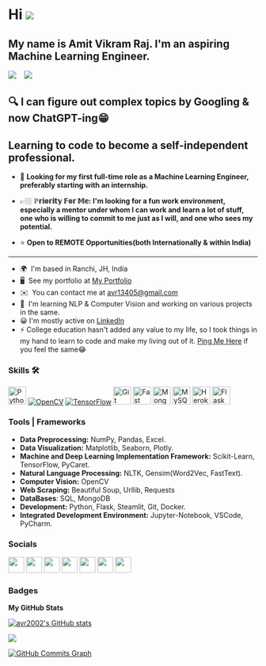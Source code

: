 # Hi ![](https://user-images.githubusercontent.com/18350557/176309783-0785949b-9127-417c-8b55-ab5a4333674e.gif)


<div align='left'>
  <h2>My name is Amit Vikram Raj. I'm an aspiring Machine Learning Engineer.</h2>
</div>

**![](https://komarev.com/ghpvc/?username=avr2002&label=PROFILE+VIEWS)** &nbsp;&nbsp; <a href="https://www.github.com/avr2002" target="_blank" rel="noreferrer"><img
src="https://img.shields.io/github/followers/avr2002?logo=github&style=for-the-badge&color=f97316&labelColor=000000" /></a>


## 🔍 I can figure out complex topics by Googling & now ChatGPT-ing😁

## **Learning to code to become a self-independent professional.**

* 👀 **Looking for my first full-time role as a Machine Learning Engineer, preferably starting with an internship.**

* 👉🏼 **ℙ𝕣𝕚𝕠𝕣𝕚𝕥𝕪 𝔽𝕠𝕣 𝕄𝕖: I'm looking for a fun work environment, especially a mentor under whom I can work and learn a lot of stuff, one who is willing to commit to me just as I will, and one who sees my potential.**

* ⭐ **Open to REMOTE Opportunities(both Internationally & within India)**

* **
* 🌍  I'm based in Ranchi, JH, India
* 🖥️  See my portfolio at [My Portfolio](http://avr2002.github.io/portfolio-avr/)
* ✉️  You can contact me at [avr13405@gmail.com](mailto:avr13405@gmail.com)
* 🧠  I'm learning NLP & Computer Vision and working on various projects in the same.
* 😀  I'm mostly active on [LinkedIn](https://www.linkedin.com/in/avr27/)
* ⚡  College education hasn't added any value to my life, so I took things in my hand to learn to code and make my living out of it. [Ping Me Here](https://www.linkedin.com/in/avr27/) if you feel the same😂

### Skills 🛠

<p align="left">
<a href="https://www.python.org/" target="_blank" rel="noreferrer"><img src="https://raw.githubusercontent.com/danielcranney/readme-generator/main/public/icons/skills/python-colored.svg" width="36" height="36" alt="Python" /></a>
<a href="https://opencv.org/" target="_blank" rel="noreferrer"><img src="https://img.shields.io/badge/OpenCV-27338e?style=for-the-badge&logo=OpenCV&logoColor=white"  alt="OpenCV" /></a>
<a href="https://www.tensorflow.org/" target="_blank" rel="noreferrer"><img src="https://img.shields.io/badge/TensorFlow-FF6F00?style=for-the-badge&logo=TensorFlow&logoColor=white" alt="TensorFlow" /></a>
<a href="https://git-scm.com/" target="_blank" rel="noreferrer"><img src="https://raw.githubusercontent.com/danielcranney/readme-generator/main/public/icons/skills/git-colored.svg" width="36" height="36" alt="Git" /></a>
<a href="https://fastapi.tiangolo.com/" target="_blank" rel="noreferrer"><img src="https://raw.githubusercontent.com/danielcranney/readme-generator/main/public/icons/skills/fastapi-colored.svg" width="36" height="36" alt="Fast API" /></a>
<a href="https://www.mongodb.com/" target="_blank" rel="noreferrer"><img src="https://raw.githubusercontent.com/danielcranney/readme-generator/main/public/icons/skills/mongodb-colored.svg" width="36" height="36" alt="MongoDB" /></a>
<a href="https://www.mysql.com/" target="_blank" rel="noreferrer"><img src="https://raw.githubusercontent.com/danielcranney/readme-generator/main/public/icons/skills/mysql-colored.svg" width="36" height="36" alt="MySQL" /></a>
<a href="https://www.heroku.com/" target="_blank" rel="noreferrer"><img src="https://raw.githubusercontent.com/danielcranney/readme-generator/main/public/icons/skills/heroku-colored.svg" width="36" height="36" alt="Heroku" /></a>
<a href="https://flask.palletsprojects.com/en/2.0.x/" target="_blank" rel="noreferrer"><img src="https://raw.githubusercontent.com/danielcranney/readme-generator/main/public/icons/skills/flask-colored.svg" width="36" height="36" alt="Flask" /></a>
</p>


### Tools | Frameworks 

<!-- Web: ReactJS, NodeJS, ExpressJS, MongoDB, GraphQL -->
- **Data Preprocessing:** NumPy, Pandas, Excel. 
- **Data Visualization:** Matplotlib, Seaborn, Plotly. 
- **Machine and Deep Learning Implementation Framework:** Scikit-Learn, TensorFlow, PyCaret. 
- **Natural Language Processing:** NLTK, Gensim(Word2Vec, FastText). 
- **Computer Vision:** OpenCV
- **Web Scraping:** Beautiful Soup, Urllib, Requests
- **DataBases**: SQL, MongoDB
- **Development:** Python, Flask, Steamlit, Git, Docker.
- **Integrated Development Environment:** Jupyter-Notebook, VSCode, PyCharm. 
<!-- - Cloud Services: AWS, Google Colaboratory, Kaggle kernel.  -->



### Socials

<p align="left"> <a href="https://www.dev.to/avr2002" target="_blank" rel="noreferrer"><img src="https://raw.githubusercontent.com/danielcranney/readme-generator/main/public/icons/socials/devdotto.svg" width="32" height="32" /></a> <a href="https://www.github.com/avr2002" target="_blank" rel="noreferrer"><img src="https://raw.githubusercontent.com/danielcranney/readme-generator/main/public/icons/socials/github.svg" width="32" height="32" /></a> <a href="https://amitvikramraj.hashnode.dev" target="_blank" rel="noreferrer"><img src="https://raw.githubusercontent.com/danielcranney/readme-generator/main/public/icons/socials/hashnode.svg" width="32" height="32" /></a> <a href="http://www.instagram.com/amitvikram.raj/" target="_blank" rel="noreferrer"><img src="https://raw.githubusercontent.com/danielcranney/readme-generator/main/public/icons/socials/instagram.svg" width="32" height="32" /></a> <a href="https://www.linkedin.com/in/avr27/" target="_blank" rel="noreferrer"><img src="https://raw.githubusercontent.com/danielcranney/readme-generator/main/public/icons/socials/linkedin.svg" width="32" height="32" /></a> <a href="http://www.medium.com/@avr13405" target="_blank" rel="noreferrer"><img src="https://raw.githubusercontent.com/danielcranney/readme-generator/main/public/icons/socials/medium.svg" width="32" height="32" /></a> <a href="https://www.twitter.com/avr_027" target="_blank" rel="noreferrer"><img src="https://raw.githubusercontent.com/danielcranney/readme-generator/main/public/icons/socials/twitter.svg" width="32" height="32" /></a></p>

### Badges

<b>My GitHub Stats</b>

<a href="http://www.github.com/avr2002"><img src="https://github-readme-stats.vercel.app/api?username=avr2002&show_icons=true&hide=&count_private=true&title_color=ffffff&text_color=ffffff&icon_color=f97316&bg_color=000000&hide_border=true&show_icons=true" alt="avr2002's GitHub stats" /></a>

<a href="http://www.github.com/avr2002"><img src="https://github-readme-streak-stats.herokuapp.com/?user=avr2002&stroke=ffffff&background=000000&ring=ffffff&fire=ffffff&currStreakNum=ffffff&currStreakLabel=ffffff&sideNums=ffffff&sideLabels=ffffff&dates=ffffff&hide_border=true" /></a>

<a href="http://www.github.com/avr2002"><img src="https://github-readme-activity-graph.cyclic.app/graph?username=avr2002&bg_color=000000&color=ffffff&line=f97316&point=ffffff&area_color=000000&area=true&hide_border=true&custom_title=GitHub%20Commits%20Graph" alt="GitHub Commits Graph" /></a>


